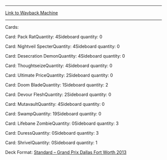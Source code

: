 
---
[Link to Wayback Machine](https://web.archive.org/web/20150503071749/http://magic.wizards.com/en/articles/decks/haibing-hus-mono-black-devotion-2013-12-12)

[_metadata_:generator]:- "Drupal 7 (http://drupal.org)"
[_metadata_:node]:- "121666"
[_metadata_:publish_date]:- "2013-12-12"
[_metadata_:source]:- "article"
[_metadata_:title]:- "Haibing Hu's Mono-Black Devotion"
[_metadata_:wayback_capture_timestamp]:- "2015-05-03 07:17:49"
[_metadata_:wayback_raw_url]:- "https://web.archive.org/web/20150503071749id_/http://magic.wizards.com/en/articles/decks/haibing-hus-mono-black-devotion-2013-12-12"
[_metadata_:wayback_url]:- "http://magic.wizards.com/en/articles/decks/haibing-hus-mono-black-devotion-2013-12-12"
---





Cards: 

Card: Pack RatQuantity: 4Sideboard quantity: 0 



Card: Nightveil SpecterQuantity: 4Sideboard quantity: 0 



Card: Desecration DemonQuantity: 4Sideboard quantity: 0 



Card: ThoughtseizeQuantity: 4Sideboard quantity: 0 



Card: Ultimate PriceQuantity: 2Sideboard quantity: 0 



Card: Doom BladeQuantity: 1Sideboard quantity: 2 



Card: Devour FleshQuantity: 2Sideboard quantity: 0 



Card: MutavaultQuantity: 4Sideboard quantity: 0 



Card: SwampQuantity: 19Sideboard quantity: 0 



Card: Lifebane ZombieQuantity: 0Sideboard quantity: 3 



Card: DuressQuantity: 0Sideboard quantity: 3 



Card: ShrivelQuantity: 0Sideboard quantity: 1 

Deck Format: [Standard – Grand Prix Dallas Fort Worth 2013](/en/deck-format/standard-%E2%80%93-grand-prix-dallas-fort-worth-2013)


 

 

